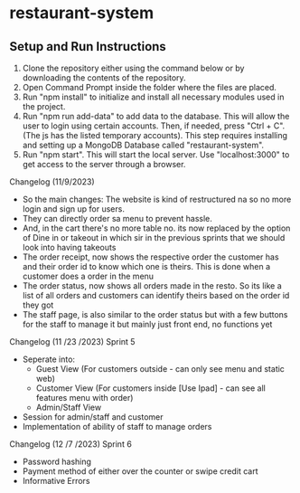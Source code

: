 # restaurant-system

## Setup and Run Instructions
1. Clone the repository either using the command below or by downloading the contents of the repository.
2. Open Command Prompt inside the folder where the files are placed.
3. Run "npm install" to initialize and install all necessary modules used in the project.
4. Run "npm run add-data" to add data to the database. This will allow the user to login using certain accounts. Then, if needed, press "Ctrl + C". (The js has the listed temporary accounts). This step requires installing and setting up a MongoDB Database called "restaurant-system".
5. Run "npm start". This will start the local server. Use "localhost:3000" to get access to the server through a browser.

Changelog (11/9/2023)
- So the main changes: The website is kind of restructured na so no more login and sign up for users. 
- They can directly order sa menu to prevent hassle. 
- And, in the cart there's no more table no. its now replaced by the option of Dine in or takeout in which sir in the previous sprints that we should look into having takeouts 
- The order receipt, now shows the respective order the customer has and their order id to know which one is theirs. This is done when a customer does a order in the menu
- The order status, now shows all orders made in the resto. So its like a list of all orders and customers can identify theirs based on the order id they got
- The staff page, is also similar to the order status but with a few buttons for the staff to manage it but mainly just front end, no functions yet

Changelog (11 /23 /2023) Sprint 5
- Seperate into:
	- Guest View (For customers outside - can only see menu and static web)
	- Customer View (For customers inside [Use Ipad] - can see all features menu with order)
	- Admin/Staff View
- Session for admin/staff and customer
- Implementation of ability of staff to manage orders

Changelog (12 /7 /2023) Sprint 6
- Password hashing
- Payment method of either over the counter or swipe credit cart
- Informative Errors
